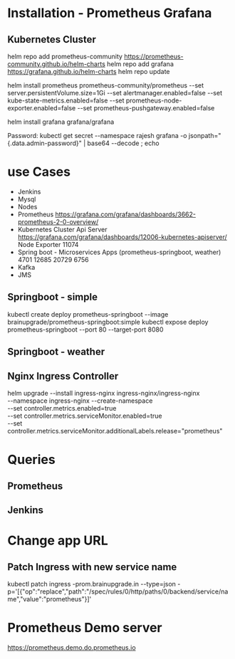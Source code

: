 # Installation - Prometheus Grafana

## Kubernetes Cluster
helm repo add prometheus-community https://prometheus-community.github.io/helm-charts
helm repo add grafana https://grafana.github.io/helm-charts
helm repo update

helm install prometheus prometheus-community/prometheus --set server.persistentVolume.size=1Gi --set alertmanager.enabled=false --set kube-state-metrics.enabled=false --set prometheus-node-exporter.enabled=false --set prometheus-pushgateway.enabled=false

helm install grafana grafana/grafana

Password: kubectl get secret --namespace rajesh grafana -o jsonpath="{.data.admin-password}" | base64 --decode ; echo

# use Cases
- Jenkins
- Mysql
- Nodes
- Prometheus https://grafana.com/grafana/dashboards/3662-prometheus-2-0-overview/
- Kubernetes Cluster 
Api Server https://grafana.com/grafana/dashboards/12006-kubernetes-apiserver/
Node Exporter 11074
- Spring boot - Microservices Apps (prometheus-springboot, weather) 4701 12685 20729 6756
- Kafka
- JMS

## Springboot - simple
kubectl create deploy prometheus-springboot --image brainupgrade/prometheus-springboot:simple
kubectl expose deploy prometheus-springboot --port 80 --target-port 8080

## Springboot - weather

## Nginx Ingress Controller

helm upgrade --install ingress-nginx ingress-nginx/ingress-nginx \
--namespace ingress-nginx --create-namespace \
--set controller.metrics.enabled=true \
--set controller.metrics.serviceMonitor.enabled=true \
--set controller.metrics.serviceMonitor.additionalLabels.release="prometheus"

# Queries
## Prometheus



## Jenkins

# Change app URL
## Patch Ingress with new service name
kubectl patch ingress <user>-prom.brainupgrade.in --type=json  -p='[{"op":"replace","path":"/spec/rules/0/http/paths/0/backend/service/name","value":"prometheus"}]'

# Prometheus Demo server
https://prometheus.demo.do.prometheus.io